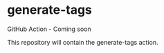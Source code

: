 # generate-tags

GitHub Action - Coming soon

This repository will contain the generate-tags action.
